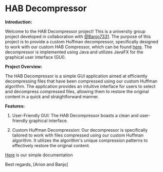 # HAB Decompressor

**Introduction:**

Welcome to the HAB Decompressor project! This is a university group project developed in collaboration with [@Banjo7331](https://github.com/Banjo7331). The purpose of this project is to provide a custom Huffman decompressor, specifically designed to work with our custom HAB Compressor, which can be found [here](https://github.com/Banjo7331/Coder_Huffman_in_C). The decompressor is implemented using Java and utilizes JavaFX for the graphical user interface (GUI).

**Project Overview:**

The HAB Decompressor is a simple GUI application aimed at efficiently decompressing files that have been compressed using our custom Huffman algorithm. The application provides an intuitive interface for users to select and decompress compressed files, allowing them to restore the original content in a quick and straightforward manner.

**Features:**

1. User-Friendly GUI: The HAB Decompressor boasts a clean and user-friendly graphical interface.

2. Custom Huffman Decompression: Our decompressor is specifically tailored to work with files compressed using our custom Huffman algorithm. It utilizes the algorithm's unique compression patterns to effectively restore the original content.

[Here](./src/main/java/huffman/decompressor/hab/decompiler/BackendAccessDocumentation.md) is our simple documentation 


Best regards,
[Arion and Banjo]

